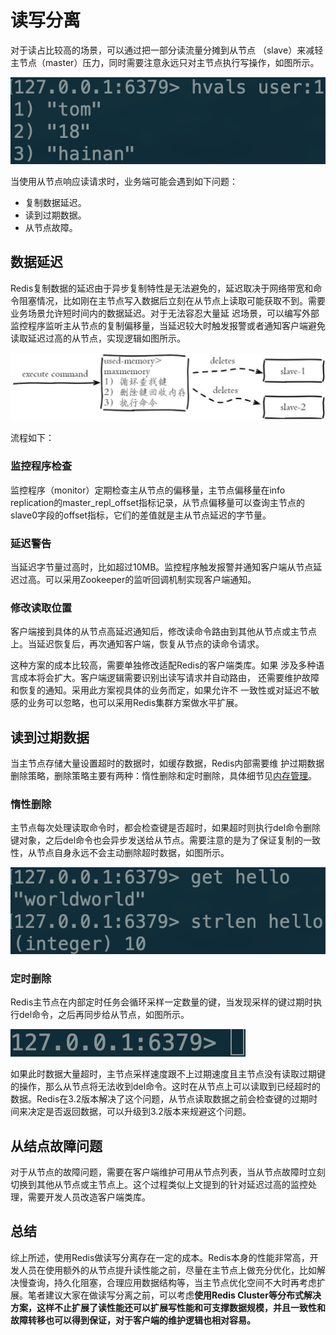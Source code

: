 # 读写分离

对于读占比较高的场景，可以通过把一部分读流量分摊到从节点 （slave）来减轻主节点（master）压力，同时需要注意永远只对主节点执行写操作，如图所示。

![](../../.gitbook/assets/image%20%2845%29.png)

当使用从节点响应读请求时，业务端可能会遇到如下问题： 

* 复制数据延迟。 
* 读到过期数据。 
* 从节点故障。

## 数据延迟

Redis复制数据的延迟由于异步复制特性是无法避免的，延迟取决于网络带宽和命令阻塞情况，比如刚在主节点写入数据后立刻在从节点上读取可能获取不到。需要业务场景允许短时间内的数据延迟。对于无法容忍大量延 迟场景，可以编写外部监控程序监听主从节点的复制偏移量，当延迟较大时触发报警或者通知客户端避免读取延迟过高的从节点，实现逻辑如图所示。

![](../../.gitbook/assets/image%20%2894%29.png)

流程如下：

### 监控程序检查

监控程序（monitor）定期检查主从节点的偏移量，主节点偏移量在info replication的master\_repl\_offset指标记录，从节点偏移量可以查询主节点的slave0字段的offset指标，它们的差值就是主从节点延迟的字节量。

### 延迟警告

当延迟字节量过高时，比如超过10MB。监控程序触发报警并通知客户端从节点延迟过高。可以采用Zookeeper的监听回调机制实现客户端通知。

### 修改读取位置

客户端接到具体的从节点高延迟通知后，修改读命令路由到其他从节点或主节点上。当延迟恢复后，再次通知客户端，恢复从节点的读命令请求。

这种方案的成本比较高，需要单独修改适配Redis的客户端类库。如果 涉及多种语言成本将会扩大。客户端逻辑需要识别出读写请求并自动路由， 还需要维护故障和恢复的通知。采用此方案视具体的业务而定，如果允许不 一致性或对延迟不敏感的业务可以忽略，也可以采用Redis集群方案做水平扩展。

## 读到过期数据

当主节点存储大量设置超时的数据时，如缓存数据，Redis内部需要维 护过期数据删除策略，删除策略主要有两种：惰性删除和定时删除，具体细节见[内存管理](../../nei-cun/li-jie-nei-cun.md)。

### 惰性删除

主节点每次处理读取命令时，都会检查键是否超时，如果超时则执行del命令删除键对象，之后del命令也会异步发送给从节点。需要注意的是为了保证复制的一致性，从节点自身永远不会主动删除超时数据，如图所示。

![](../../.gitbook/assets/image%20%2827%29.png)

### 定时删除

Redis主节点在内部定时任务会循环采样一定数量的键，当发现采样的键过期时执行del命令，之后再同步给从节点，如图所示。

![](../../.gitbook/assets/image%20%287%29.png)

如果此时数据大量超时，主节点采样速度跟不上过期速度且主节点没有读取过期键的操作，那么从节点将无法收到del命令。这时在从节点上可以读取到已经超时的数据。Redis在3.2版本解决了这个问题，从节点读取数据之前会检查键的过期时间来决定是否返回数据，可以升级到3.2版本来规避这个问题。

##  从结点故障问题

对于从节点的故障问题，需要在客户端维护可用从节点列表，当从节点故障时立刻切换到其他从节点或主节点上。这个过程类似上文提到的针对延迟过高的监控处理，需要开发人员改造客户端类库。

## 总结

综上所述，使用Redis做读写分离存在一定的成本。Redis本身的性能非常高，开发人员在使用额外的从节点提升读性能之前，尽量在主节点上做充分优化，比如解决慢查询，持久化阻塞，合理应用数据结构等，当主节点优化空间不大时再考虑扩展。笔者建议大家在做读写分离之前，可以考虑**使用Redis Cluster等分布式解决方案，这样不止扩展了读性能还可以扩展写性能和可支撑数据规模，并且一致性和故障转移也可以得到保证，对于客户端的维护逻辑也相对容易。**


